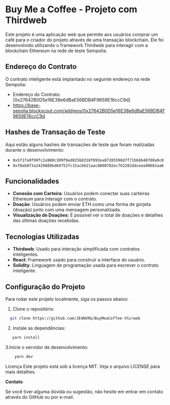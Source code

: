 # Buy Me a Coffee - Projeto com Thirdweb

Este projeto é uma aplicação web que permite aos usuários comprar um café para o criador do projeto através de uma transação blockchain. Ele foi desenvolvido utilizando o framework Thirdweb para interagir com a blockchain Ethereum na rede de teste Sempolia.

## Endereço do Contrato

O contrato inteligente está implantado no seguinte endereço na rede Sempolia:

- Endereço do Contrato: [0x27642B0D5e16E38e6dBaE56BDB4F9659E16ccC9d]
- https://base-sepolia.blockscout.com/address/0x27642B0D5e16E38e6dBaE56BDB4F9659E16ccC9d

## Hashes de Transação de Teste

Aqui estão alguns hashes de transações de teste que foram realizadas durante o desenvolvimento:

- `0x5f1fa9f99fc2a980c309f9ad025b8318f093ea07285598d7f71bb6b48780a9c0`
- `0xf8eb8f3a2429889bd69752fc15acb621aac8800702ec762282ddceea90681aa6`

## Funcionalidades

- **Conexão com Carteira**: Usuários podem conectar suas carteiras Ethereum para interagir com o contrato.
- **Doação**: Usuários podem enviar ETH como uma forma de gorjeta (doação) junto com uma mensagem personalizada.
- **Visualização de Doações**: É possível ver o total de doações e detalhes das últimas doações recebidas.

## Tecnologias Utilizadas

- **Thirdweb**: Usado para interação simplificada com contratos inteligentes.
- **React**: Framework usado para construir a interface do usuário.
- **Solidity**: Linguagem de programação usada para escrever o contrato inteligente.

## Configuração do Projeto

Para rodar este projeto localmente, siga os passos abaixo:

1.  Clone o repositório:
 ```bash
   git clone https://github.com/JE4NVRG/BuyMeaCoffee-thirweb
```

2. Instale as dependências:   
```bash
   yarn install
```

3.Inicie o servidor de desenvolvimento:
```bash
    yarn dev
```



Licença
Este projeto está sob a licença MIT. Veja o arquivo LICENSE para mais detalhes.

**Contato**

Se você tiver alguma dúvida ou sugestão, não hesite em entrar em contato através do GitHub ou por e-mail.

